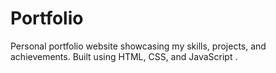 # Portfolio
Personal portfolio website showcasing my skills, projects, and achievements. Built using HTML, CSS, and JavaScript .
